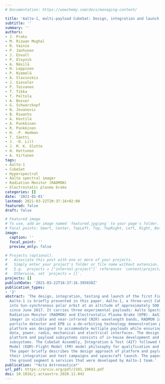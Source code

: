 ```yaml
---
# Documentation: https://wowchemy.com/docs/managing-content/

title: 'Aalto-1, multi-payload CubeSat: Design, integration and launch'
subtitle: ''
summary: ''
authors:
- J. Praks
- M. Rizwan Mughal
- R. Vainio
- P. Janhunen
- J. Envall
- P. Oleynik
- A. Näsilä
- H. Leppinen
- P. Niemelä
- A. Slavinskis
- J. Gieseler
- P. Toivanen
- T. Tikka
- T. Peltola
- A. Bosser
- G. Schwarzkopf
- N. Jovanovic
- B. Riwanto
- A. Kestilä
- A. Punkkinen
- R. Punkkinen
- H. -P. Hedman
- T. Säntti
- J. -O. Lill
- J. M. K. Slotte
- H. Kettunen
- A. Virtanen
tags:
- Aalto-1
- CubeSat
- Hyperspectral
- Aalto spectral imager
- Radiation Monitor (RADMON)
- Electrostatic plasma brake
categories: []
date: '2021-01-01'
lastmod: 2021-03-22T20:37:16+02:00
featured: false
draft: false

# Featured image
# To use, add an image named `featured.jpg/png` to your page's folder.
# Focal points: Smart, Center, TopLeft, Top, TopRight, Left, Right, BottomLeft, Bottom, BottomRight.
image:
  caption: ''
  focal_point: ''
  preview_only: false

# Projects (optional).
#   Associate this post with one or more of your projects.
#   Simply enter your project's folder or file name without extension.
#   E.g. `projects = ["internal-project"]` references `content/project/deep-learning/index.md`.
#   Otherwise, set `projects = []`.
projects: []
publishDate: '2021-03-22T18:37:16.395038Z'
publication_types:
- '2'
abstract: 'The design, integration, testing and launch of the first Finnish satellite
  Aalto-1 is briefly presented in this paper. Aalto-1, a three-unit CubeSat, launched
  into Sun-synchronous polar orbit at an altitude of approximately 500 km, is operational
  since June 2017. It carries three experimental payloads: Aalto Spectral Imager(AaSI),
  Radiation Monitor (RADMON) and Electrostatic Plasma Brake (EPB). AaSI is a hyperspectral
  imager in visible and near-infrared (NIR) wavelength bands, RADMON is an energetic
  particle detector and EPB is a de-orbiting technology demonstration payload. The
  platform was designed to accommodate multiple payloads while ensuring sufficient
  data, power, radio, mechanical and electrical interfaces. The design strategy of
  platform and payload subsystems consists of in-house development and commercial
  subsystems. The CubeSat Assembly, Integration & Test (AIT) followed Flatsat-Engineering-Qualication
  Model (EQM)-Flight Model (FM) model philosophy for qualification and acceptance.
  The paper briefly describes the design approach of platform and payload subsystems,
  their integration and test campaigns and spacecraft launch. The paper also describes
  the ground segment & services that were developed by Aalto-1 team.'
publication: '*Acta Astronautica*'
url_pdf: https://arxiv.org/pdf/2101.10691.pdf
doi: 10.1016/j.actaastro.2020.11.042
---
```

